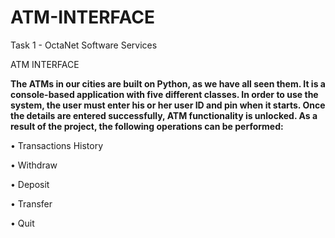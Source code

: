 # ATM-INTERFACE
Task 1 - OctaNet Software Services

ATM INTERFACE

**The ATMs in our cities are built on Python, as we have all seen them. It is a console-based application with five different classes. In order to use the system, the user must enter his or her user ID and pin when it starts. Once the details are entered successfully, ATM functionality is unlocked. As a result of the project, the following operations can be performed:**

• Transactions History

• Withdraw

•  Deposit

• Transfer

• Quit
